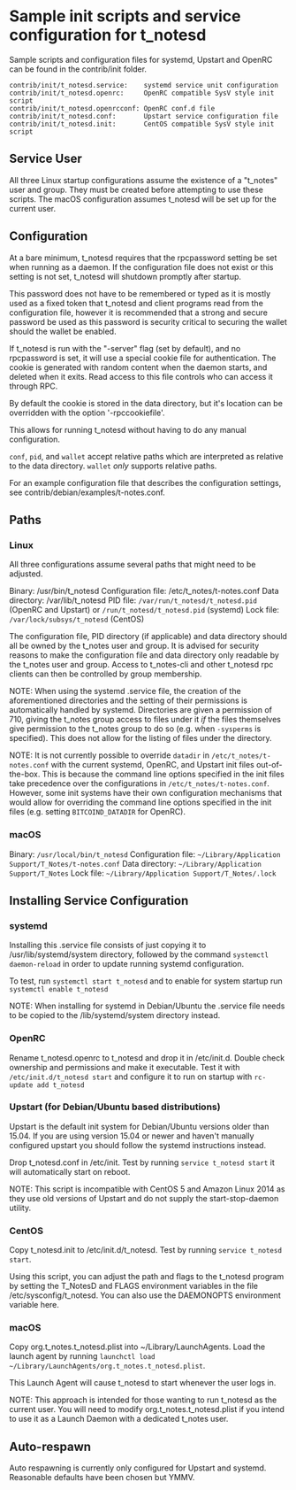 Sample init scripts and service configuration for t_notesd
==========================================================

Sample scripts and configuration files for systemd, Upstart and OpenRC
can be found in the contrib/init folder.

    contrib/init/t_notesd.service:    systemd service unit configuration
    contrib/init/t_notesd.openrc:     OpenRC compatible SysV style init script
    contrib/init/t_notesd.openrcconf: OpenRC conf.d file
    contrib/init/t_notesd.conf:       Upstart service configuration file
    contrib/init/t_notesd.init:       CentOS compatible SysV style init script

Service User
---------------------------------

All three Linux startup configurations assume the existence of a "t_notes" user
and group.  They must be created before attempting to use these scripts.
The macOS configuration assumes t_notesd will be set up for the current user.

Configuration
---------------------------------

At a bare minimum, t_notesd requires that the rpcpassword setting be set
when running as a daemon.  If the configuration file does not exist or this
setting is not set, t_notesd will shutdown promptly after startup.

This password does not have to be remembered or typed as it is mostly used
as a fixed token that t_notesd and client programs read from the configuration
file, however it is recommended that a strong and secure password be used
as this password is security critical to securing the wallet should the
wallet be enabled.

If t_notesd is run with the "-server" flag (set by default), and no rpcpassword is set,
it will use a special cookie file for authentication. The cookie is generated with random
content when the daemon starts, and deleted when it exits. Read access to this file
controls who can access it through RPC.

By default the cookie is stored in the data directory, but it's location can be overridden
with the option '-rpccookiefile'.

This allows for running t_notesd without having to do any manual configuration.

`conf`, `pid`, and `wallet` accept relative paths which are interpreted as
relative to the data directory. `wallet` *only* supports relative paths.

For an example configuration file that describes the configuration settings,
see contrib/debian/examples/t-notes.conf.

Paths
---------------------------------

### Linux

All three configurations assume several paths that might need to be adjusted.

Binary:              /usr/bin/t_notesd
Configuration file:  /etc/t_notes/t-notes.conf
Data directory:      /var/lib/t_notesd
PID file:            `/var/run/t_notesd/t_notesd.pid` (OpenRC and Upstart) or `/run/t_notesd/t_notesd.pid` (systemd)
Lock file:           `/var/lock/subsys/t_notesd` (CentOS)

The configuration file, PID directory (if applicable) and data directory
should all be owned by the t_notes user and group.  It is advised for security
reasons to make the configuration file and data directory only readable by the
t_notes user and group.  Access to t_notes-cli and other t_notesd rpc clients
can then be controlled by group membership.

NOTE: When using the systemd .service file, the creation of the aforementioned
directories and the setting of their permissions is automatically handled by
systemd. Directories are given a permission of 710, giving the t_notes group
access to files under it _if_ the files themselves give permission to the
t_notes group to do so (e.g. when `-sysperms` is specified). This does not allow
for the listing of files under the directory.

NOTE: It is not currently possible to override `datadir` in
`/etc/t_notes/t-notes.conf` with the current systemd, OpenRC, and Upstart init
files out-of-the-box. This is because the command line options specified in the
init files take precedence over the configurations in
`/etc/t_notes/t-notes.conf`. However, some init systems have their own
configuration mechanisms that would allow for overriding the command line
options specified in the init files (e.g. setting `BITCOIND_DATADIR` for
OpenRC).

### macOS

Binary:              `/usr/local/bin/t_notesd`
Configuration file:  `~/Library/Application Support/T_Notes/t-notes.conf`
Data directory:      `~/Library/Application Support/T_Notes`
Lock file:           `~/Library/Application Support/T_Notes/.lock`

Installing Service Configuration
-----------------------------------

### systemd

Installing this .service file consists of just copying it to
/usr/lib/systemd/system directory, followed by the command
`systemctl daemon-reload` in order to update running systemd configuration.

To test, run `systemctl start t_notesd` and to enable for system startup run
`systemctl enable t_notesd`

NOTE: When installing for systemd in Debian/Ubuntu the .service file needs to be copied to the /lib/systemd/system directory instead.

### OpenRC

Rename t_notesd.openrc to t_notesd and drop it in /etc/init.d.  Double
check ownership and permissions and make it executable.  Test it with
`/etc/init.d/t_notesd start` and configure it to run on startup with
`rc-update add t_notesd`

### Upstart (for Debian/Ubuntu based distributions)

Upstart is the default init system for Debian/Ubuntu versions older than 15.04. If you are using version 15.04 or newer and haven't manually configured upstart you should follow the systemd instructions instead.

Drop t_notesd.conf in /etc/init.  Test by running `service t_notesd start`
it will automatically start on reboot.

NOTE: This script is incompatible with CentOS 5 and Amazon Linux 2014 as they
use old versions of Upstart and do not supply the start-stop-daemon utility.

### CentOS

Copy t_notesd.init to /etc/init.d/t_notesd. Test by running `service t_notesd start`.

Using this script, you can adjust the path and flags to the t_notesd program by
setting the T_NotesD and FLAGS environment variables in the file
/etc/sysconfig/t_notesd. You can also use the DAEMONOPTS environment variable here.

### macOS

Copy org.t_notes.t_notesd.plist into ~/Library/LaunchAgents. Load the launch agent by
running `launchctl load ~/Library/LaunchAgents/org.t_notes.t_notesd.plist`.

This Launch Agent will cause t_notesd to start whenever the user logs in.

NOTE: This approach is intended for those wanting to run t_notesd as the current user.
You will need to modify org.t_notes.t_notesd.plist if you intend to use it as a
Launch Daemon with a dedicated t_notes user.

Auto-respawn
-----------------------------------

Auto respawning is currently only configured for Upstart and systemd.
Reasonable defaults have been chosen but YMMV.
